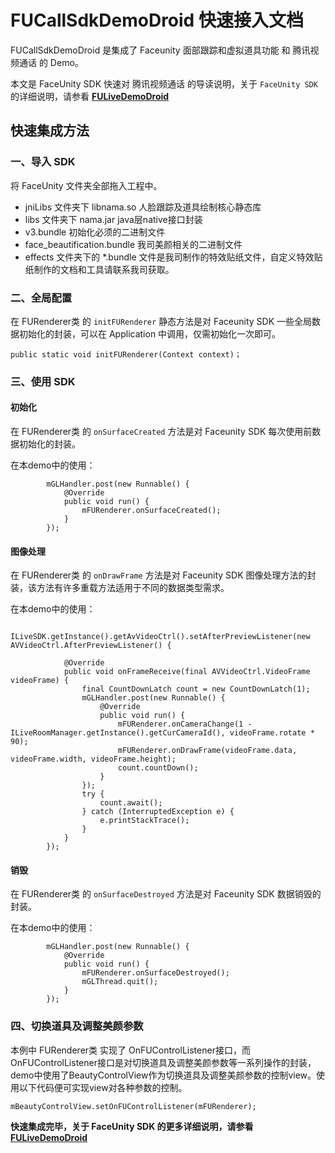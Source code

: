 # FUCallSdkDemoDroid 快速接入文档

FUCallSdkDemoDroid 是集成了 Faceunity 面部跟踪和虚拟道具功能 和 腾讯视频通话 的 Demo。

本文是 FaceUnity SDK 快速对 腾讯视频通话 的导读说明，关于 `FaceUnity SDK` 的详细说明，请参看 **[FULiveDemoDroid](https://github.com/Faceunity/FULiveDemoDroid/tree/dev)**



## 快速集成方法

### 一、导入 SDK

将 FaceUnity 文件夹全部拖入工程中。

- jniLibs 文件夹下 libnama.so 人脸跟踪及道具绘制核心静态库
- libs 文件夹下 nama.jar java层native接口封装
- v3.bundle 初始化必须的二进制文件
- face_beautification.bundle 我司美颜相关的二进制文件
- effects 文件夹下的 *.bundle 文件是我司制作的特效贴纸文件，自定义特效贴纸制作的文档和工具请联系我司获取。

### 二、全局配置

在 FURenderer类 的  `initFURenderer` 静态方法是对 Faceunity SDK 一些全局数据初始化的封装，可以在 Application 中调用，仅需初始化一次即可。

```
public static void initFURenderer(Context context)；
```

### 三、使用 SDK

#### 初始化

在 FURenderer类 的  `onSurfaceCreated` 方法是对 Faceunity SDK 每次使用前数据初始化的封装。

在本demo中的使用：

```
        mGLHandler.post(new Runnable() {
            @Override
            public void run() {
                mFURenderer.onSurfaceCreated();
            }
        });
```

#### 图像处理

在 FURenderer类 的  `onDrawFrame` 方法是对 Faceunity SDK 图像处理方法的封装，该方法有许多重载方法适用于不同的数据类型需求。

在本demo中的使用：

```
        ILiveSDK.getInstance().getAvVideoCtrl().setAfterPreviewListener(new AVVideoCtrl.AfterPreviewListener() {

            @Override
            public void onFrameReceive(final AVVideoCtrl.VideoFrame videoFrame) {
                final CountDownLatch count = new CountDownLatch(1);
                mGLHandler.post(new Runnable() {
                    @Override
                    public void run() {
                        mFURenderer.onCameraChange(1 - ILiveRoomManager.getInstance().getCurCameraId(), videoFrame.rotate * 90);
                        mFURenderer.onDrawFrame(videoFrame.data, videoFrame.width, videoFrame.height);
                        count.countDown();
                    }
                });
                try {
                    count.await();
                } catch (InterruptedException e) {
                    e.printStackTrace();
                }
            }
        });
```

#### 销毁

在 FURenderer类 的  `onSurfaceDestroyed` 方法是对 Faceunity SDK 数据销毁的封装。

在本demo中的使用：

```
        mGLHandler.post(new Runnable() {
            @Override
            public void run() {
                mFURenderer.onSurfaceDestroyed();
                mGLThread.quit();
            }
        });
```

### 四、切换道具及调整美颜参数

本例中 FURenderer类 实现了 OnFUControlListener接口，而OnFUControlListener接口是对切换道具及调整美颜参数等一系列操作的封装，demo中使用了BeautyControlView作为切换道具及调整美颜参数的控制view。使用以下代码便可实现view对各种参数的控制。

```
mBeautyControlView.setOnFUControlListener(mFURenderer);
```

**快速集成完毕，关于 FaceUnity SDK 的更多详细说明，请参看 [FULiveDemoDroid](https://github.com/Faceunity/FULiveDemoDroid/tree/dev)**